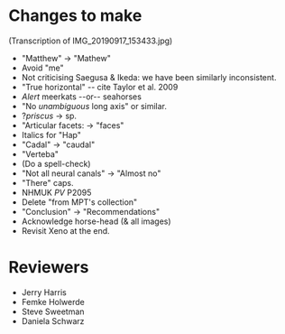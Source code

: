 # Changes to make

(Transcription of IMG_20190917_153433.jpg)

* "Matthew" -> "Mathew"
* Avoid "me"
* Not criticising Saegusa & Ikeda: we have been similarly inconsistent.
* "True horizontal" -- cite Taylor et al. 2009
* _Alert_ meerkats --or-- seahorses
* "No _unambiguous_ long axis" or similar.
* ?_priscus_ -> sp.
* "Articular facets: -> "faces"
* Italics for "Hap"
* "Cadal" -> "caudal"
* "Verteba"
* (Do a spell-check)
* "Not all neural canals" -> "Almost no"
* "There" caps.
* NHMUK _PV_ P2095
* Delete "from MPT's collection"
* "Conclusion" -> "Recommendations"
* Acknowledge horse-head (& all images)
* Revisit Xeno at the end.


# Reviewers

* Jerry Harris
* Femke Holwerde
* Steve Sweetman
* Daniela Schwarz
